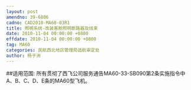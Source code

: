 ```yaml
---
layout: post
amendno: 39-6806
cadno: CAD2010-MA60-03R1
title: 照明系统-改装客舱照明断路器及线束
date: 2010-11-04 00:00:00 +0800
effdate: 2010-11-04 00:00:00 +0800
tag: MA60
categories: 民航西北地区管理局适航审定处
author: 杨子洲
---
```


##适用范围:
所有贯彻了西飞公司服务通告MA60-33-SB090第2条实施指令中 A、B、C、D、E条的MA60型飞机。


